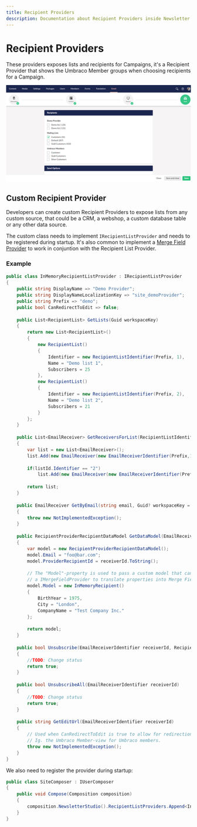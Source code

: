 ```yaml
---
title: Recipient Providers
description: Documentation about Recipient Providers inside Newsletter Studio
---
```

# Recipient Providers
These providers exposes lists and recipients for Campaigns, it's a Recipient Provider that shows the Umbraco Member groups when choosing recipients for a Campaign. 

![Choose recipients when sending campaigns](/media/campaigns-choose-recipients.png)

## Custom Recipient Provider
Developers can create custom Recipient Providers to expose lists from any custom source, that could be a CRM, a webshop, a custom database table or any other data source.

The custom class needs to implement `IRecipientListProvider` and needs to be registered during startup. It's also common to implement a [Merge Field Provider](../develop/merge-field-providers.md) to work in conjuntion with the Recipient List Provider.

### Example

```csharp
public class InMemoryRecipientListProvider : IRecipientListProvider
{
    public string DisplayName => "Demo Provider";
    public string DisplayNameLocalizationKey => "site_demoProvider";
    public string Prefix => "demo";
    public bool CanRedirectToEdit => false;

    public List<RecipientList> GetLists(Guid workspaceKey)
    {
        return new List<RecipientList>()
        {
            new RecipientList()
            {
                Identifier = new RecipientListIdentifier(Prefix, 1),
                Name = "Demo list 1",
                Subscribers = 25
            },
            new RecipientList()
            {
                Identifier = new RecipientListIdentifier(Prefix, 2),
                Name = "Demo list 2",
                Subscribers = 21
            }
        };
    }

    public List<EmailReceiver> GetReceiversForList(RecipientListIdentifier listId, GetReceiversForListParams parameters)
    {
        var list = new List<EmailReceiver>();
        list.Add(new EmailReceiver(new EmailReceiverIdentifier(Prefix,1),"foo@bar.com","Foo Bar"));

        if(listId.Identifier == "2")
            list.Add(new EmailReceiver(new EmailReceiverIdentifier(Prefix,2),"foo2@bar.com","Foo Bar"));

        return list;
    }

    public EmailReceiver GetByEmail(string email, Guid? workspaceKey = null)
    {
        throw new NotImplementedException();
    }

    public RecipientProviderRecipientDataModel GetDataModel(EmailReceiverIdentifier receiverId)
    {
        var model = new RecipientProviderRecipientDataModel();
        model.Email = "foo@bar.com";
        model.ProviderRecipientId = receiverId.ToString();

        // The "Model"-property is used to pass a custom model that can be used inside 
        // a IMergeFieldProvider to translate properties into Merge Fields.
        model.Model = new InMemoryRecipient()
        {
            BirthYear = 1975,
            City = "London",
            CompanyName = "Test Company Inc."
        };

        return model;
    }

    public bool Unsubscribe(EmailReceiverIdentifier receiverId, RecipientListIdentifier listId)
    {
        //TODO: Change status
        return true;
    }

    public bool UnsubscribeAll(EmailReceiverIdentifier receiverId)
    {
        //TODO: Change status
        return true;
    }

    public string GetEditUrl(EmailReceiverIdentifier receiverId)
    {
        // Used when CanRedirectToEdit is true to allow for redirection to a edit-view. 
        // Ig. the Umbraco Member-view for Umbraco members.
        throw new NotImplementedException();
    }
}
```

We also need to register the provider during startup:

```csharp
public class SiteComposer : IUserComposer
{
    public void Compose(Composition composition)
    {
        composition.NewsletterStudio().RecipientListProviders.Append<InMemoryRecipientListProvider>();
    }
}
```

